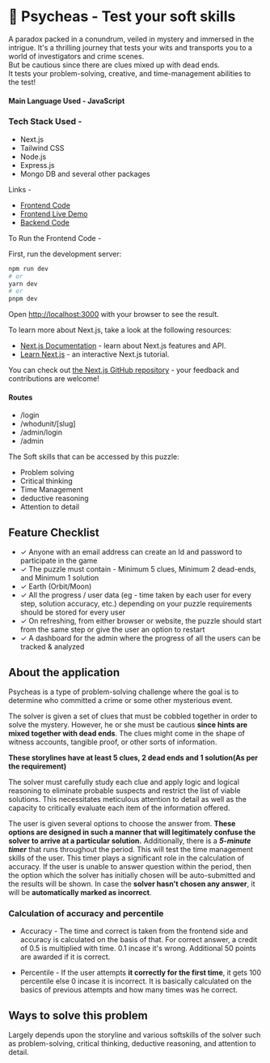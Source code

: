 # 📝 Psycheas - Test your soft skills

A paradox packed in a conundrum, veiled in mystery and immersed in the intrigue. It's a thrilling journey that tests your wits and transports you to a world of investigators and crime scenes.  
But be cautious since there are clues mixed up with dead ends.  
It tests your problem-solving, creative, and time-management abilities to the test!

#### Main Language Used - **JavaScript**

### Tech Stack Used - 
- Next.js
- Tailwind CSS
- Node.js
- Express.js 
- Mongo DB
and several other packages

Links - 
* [Frontend Code](https://github.com/AmitSahoo45/psycheas-frontend)
* [Frontend Live Demo](https://psycheas-frontend.vercel.app/)
* [Backend Code](https://github.com/AmitSahoo45/psycheas-backend)

To Run the Frontend Code - 

First, run the development server:

```bash
npm run dev
# or
yarn dev
# or
pnpm dev
```

Open [http://localhost:3000](http://localhost:3000) with your browser to see the result.

To learn more about Next.js, take a look at the following resources:

- [Next.js Documentation](https://nextjs.org/docs) - learn about Next.js features and API.
- [Learn Next.js](https://nextjs.org/learn) - an interactive Next.js tutorial.

You can check out [the Next.js GitHub repository](https://github.com/vercel/next.js/) - your feedback and contributions are welcome!

#### Routes
* /login
* /whodunit/[slug]
* /admin/login
* /admin

The Soft skills that can be accessed by this puzzle:
* Problem solving
* Critical thinking
* Time Management
* deductive reasoning
* Attention to detail

## Feature Checklist

- &check; Anyone with an email address can create an Id and password to participate in the game
- &check; The puzzle must contain - Minimum 5 clues, Minimum 2 dead-ends, and Minimum 1 solution 
- &check; Earth (Orbit/Moon)
- &check; All the progress / user data (eg - time taken by each user for every step, solution accuracy, etc.) depending on your puzzle requirements should be stored for every user
- &check; On refreshing, from either browser or website, the puzzle should start from the same step or give the user an option to restart
- &check; A dashboard for the admin where the progress of all the users can be tracked & analyzed

## About the application

Psycheas is a type of problem-solving challenge where the goal is to determine who committed a crime or some other mysterious event.

The solver is given a set of clues that must be cobbled together in order to solve the mystery. However, he or she must be cautious **since hints are mixed together with dead ends**. The clues might come in the shape of witness accounts, tangible proof, or other sorts of information.

**These storylines have at least 5 clues, 2 dead ends and 1 solution(As per the requirement)**

The solver must carefully study each clue and apply logic and logical reasoning to eliminate probable suspects and restrict the list of viable solutions. This necessitates meticulous attention to detail as well as the capacity to critically evaluate each item of the information offered.

The user is given several options to choose the answer from. **These options are designed in such a manner that will legitimately confuse the solver to arrive at a particular solution.**
Additionally, there is a ***5-minute timer*** that runs throughout the period. This will test the time management skills of the user. This timer plays a significant role in the calculation of accuracy. If the user is unable to answer question within the period, then the option which the solver has initially chosen will be auto-submitted and the results will be shown. In case the **solver hasn't chosen any answer**, it will be **automatically marked as incorrect**. 

### Calculation of accuracy and percentile

- Accuracy - The time and correct is taken from the frontend side and accuracy is calculated on the basis of that. For correct answer, a credit of 0.5 is multiplied with time. 0.1 incase it's wrong. Additional 50 points are awarded if it is correct.

- Percentile - If the user attempts **it correctly for the first time**, it gets 100 percentile else 0 incase it is incorrect. It is basically calculated on the basics of previous attempts and how many times was he correct. 

## **Ways to solve this problem**
Largely depends upon the storyline and various softskills of the solver such as problem-solving, critical thinking, deductive reasoning, and attention to detail.


